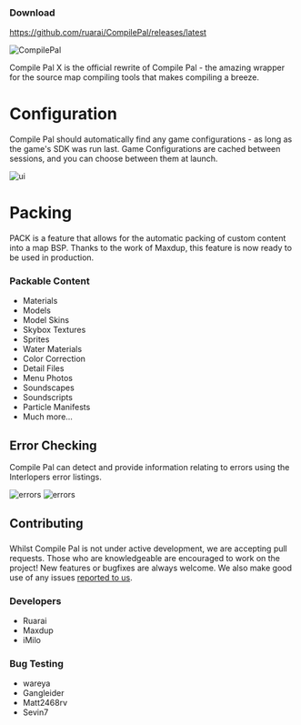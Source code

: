 ### Download
https://github.com/ruarai/CompilePal/releases/latest

![CompilePal](http://i.imgur.com/jPEig83.png)

Compile Pal X is the official rewrite of Compile Pal - the amazing wrapper for the source map compiling tools that makes compiling a breeze.

Configuration
==========

Compile Pal should automatically find any game configurations - as long as the game's SDK was run last. Game Configurations are cached between sessions, and you can choose between them at launch.

![ui](http://i.imgur.com/D3usvmP.png)

Packing
==========
PACK is a feature that allows for the automatic packing of custom content into a map BSP. Thanks to the work of Maxdup, this feature is now ready to be used in production.

### Packable Content
- Materials
- Models
- Model Skins
- Skybox Textures
- Sprites
- Water Materials
- Color Correction
- Detail Files
- Menu Photos
- Soundscapes
- Soundscripts
- Particle Manifests
- Much more...

## Error Checking
Compile Pal can detect and provide information relating to errors using the Interlopers error listings.

![errors](http://i.imgur.com/JA3gH3x.png)
![errors](http://i.imgur.com/Ckz5XyA.png)

## Contributing

###

Whilst Compile Pal is not under active development, we are accepting pull requests. Those who are knowledgeable are encouraged to work on the project! New features or bugfixes are always welcome. We also make good use of any issues [reported to us](https://github.com/ruarai/CompilePal/issues).

### Developers
- Ruarai
- Maxdup
- iMilo


### Bug Testing
- wareya
- Gangleider 
- Matt2468rv 
- Sevin7 
